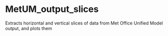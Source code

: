 # MetUM_output_slices
Extracts horizontal and vertical slices of data from Met Office Unified Model output, and plots them
